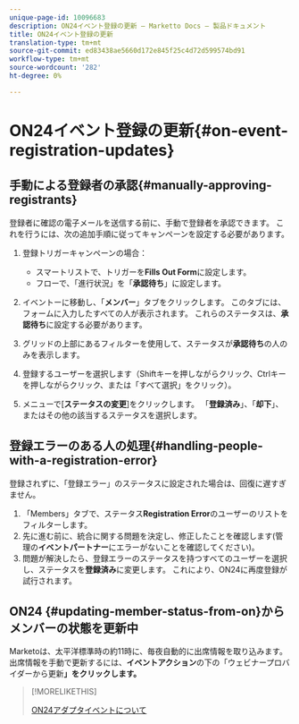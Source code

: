 ```yaml
---
unique-page-id: 10096683
description: ON24イベント登録の更新 — Marketto Docs — 製品ドキュメント
title: ON24イベント登録の更新
translation-type: tm+mt
source-git-commit: ed83438ae5660d172e845f25c4d72d599574bd91
workflow-type: tm+mt
source-wordcount: '282'
ht-degree: 0%

---
```



# ON24イベント登録の更新{#on-event-registration-updates}

## 手動による登録者の承認{#manually-approving-registrants}

登録者に確認の電子メールを送信する前に、手動で登録者を承認できます。 これを行うには、次の追加手順に従ってキャンペーンを設定する必要があります。

1. 登録トリガーキャンペーンの場合：

   * スマートリストで、トリガーを&#x200B;**Fills Out Form**&#x200B;に設定します。
   * フローで、「進行状況」を「**承認待ち**」に設定します。

1. イベントーに移動し、「**メンバー**」タブをクリックします。 このタブには、フォームに入力したすべての人が表示されます。 これらのステータスは、**承認待ち**&#x200B;に設定する必要があります。
1. グリッドの上部にあるフィルターを使用して、ステータスが&#x200B;**承認待ち**&#x200B;の人のみを表示します。
1. 登録するユーザーを選択します（Shiftキーを押しながらクリック、Ctrlキーを押しながらクリック、または「すべて選択」をクリック）。
1. メニューで[**ステータスの変更**]をクリックします。 「**登録済み**」、「**却下**」、またはその他の該当するステータスを選択します。

## 登録エラーのある人の処理{#handling-people-with-a-registration-error}

登録されずに、「登録エラー」のステータスに設定された場合は、回復に遅すぎません。

1. 「Members」タブで、ステータス&#x200B;**Registration Error**&#x200B;のユーザーのリストをフィルターします。
1. 先に進む前に、統合に関する問題を決定し、修正したことを確認します(管理の&#x200B;**イベントパートナー**&#x200B;にエラーがないことを確認してください)。
1. 問題が解決したら、登録エラーのステータスを持つすべてのユーザーを選択し、ステータスを&#x200B;**登録済み**&#x200B;に変更します。 これにより、ON24に再度登録が試行されます。

## ON24 {#updating-member-status-from-on}からメンバーの状態を更新中

Marketoは、太平洋標準時の約11時に、毎夜自動的に出席情報を取り込みます。 出席情報を手動で更新するには、**イベントアクション**&#x200B;の下の「ウェビナープロバイダーから更新&#x200B;**」をクリックします。**

>[!MORELIKETHIS]
>
>[ON24アダプタイベントについて](/help/marketo/product-docs/demand-generation/events/create-an-event/create-an-event-with-the-marketo-on24-adapter/understanding-marketo-on24-adapter-events.md)
